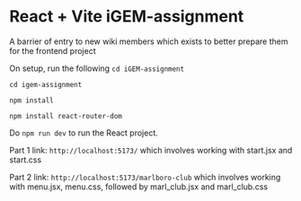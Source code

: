 # React + Vite iGEM-assignment

A barrier of entry to new wiki members which exists to better prepare them for the frontend project

On setup, run the following
`cd iGEM-assignment`

`cd igem-assignment`

`npm install`

`npm install react-router-dom`



Do `npm run dev` to run the React project.

Part 1 link: `http://localhost:5173/` which involves working with start.jsx and start.css

Part 2 link: `http://localhost:5173/marlboro-club` which involves working with menu.jsx, menu.css, followed by marl_club.jsx and marl_club.css
